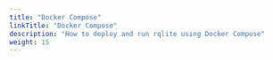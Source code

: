 ```yaml
---
title: "Docker Compose"
linkTitle: "Docker Compose"
description: "How to deploy and run rqlite using Docker Compose"
weight: 15
---
```

